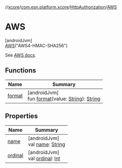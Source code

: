 //[xcore](../../../../index.md)/[com.esn.platform.xcore](../../index.md)/[HttpAuthorization](../index.md)/[AWS](index.md)

# AWS

[androidJvm]\
[AWS](index.md)(&quot;AWS4-HMAC-SHA256&quot;)

See [AWS docs](https://docs.aws.amazon.com/AmazonS3/latest/API/sigv4-auth-using-authorization-header.html).

## Functions

| Name | Summary |
|---|---|
| [format](../format.md) | [androidJvm]<br>fun [format](../format.md)(value: [String](https://kotlinlang.org/api/latest/jvm/stdlib/kotlin/-string/index.html)): [String](https://kotlinlang.org/api/latest/jvm/stdlib/kotlin/-string/index.html) |

## Properties

| Name | Summary |
|---|---|
| [name](../-b-a-s-i-c/index.md#-372974862%2FProperties%2F1283107675) | [androidJvm]<br>val [name](../-b-a-s-i-c/index.md#-372974862%2FProperties%2F1283107675): [String](https://kotlinlang.org/api/latest/jvm/stdlib/kotlin/-string/index.html) |
| [ordinal](../-b-a-s-i-c/index.md#-739389684%2FProperties%2F1283107675) | [androidJvm]<br>val [ordinal](../-b-a-s-i-c/index.md#-739389684%2FProperties%2F1283107675): [Int](https://kotlinlang.org/api/latest/jvm/stdlib/kotlin/-int/index.html) |

